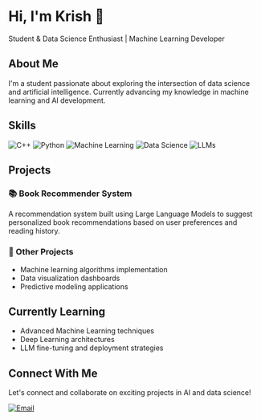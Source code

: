 # Hi, I'm Krish 👋

Student & Data Science Enthusiast | Machine Learning Developer

## About Me

I'm a student passionate about exploring the intersection of data science and artificial intelligence. Currently advancing my knowledge in machine learning and AI development.

## Skills

![C++](https://img.shields.io/badge/C++-00599C?style=flat-square&logo=c%2B%2B&logoColor=white)
![Python](https://img.shields.io/badge/Python-3776AB?style=flat-square&logo=python&logoColor=white)
![Machine Learning](https://img.shields.io/badge/Machine_Learning-FF6F00?style=flat-square&logo=tensorflow&logoColor=white)
![Data Science](https://img.shields.io/badge/Data_Science-232F3E?style=flat-square&logo=pandas&logoColor=white)
![LLMs](https://img.shields.io/badge/LLMs-412991?style=flat-square&logo=openai&logoColor=white)

## Projects

### 📚 Book Recommender System
A recommendation system built using Large Language Models to suggest personalized book recommendations based on user preferences and reading history.

### 🤖 Other Projects
- Machine learning algorithms implementation
- Data visualization dashboards
- Predictive modeling applications

## Currently Learning

- Advanced Machine Learning techniques
- Deep Learning architectures
- LLM fine-tuning and deployment strategies

## Connect With Me

Let's connect and collaborate on exciting projects in AI and data science!


[![Email](https://img.shields.io/badge/Email-D14836?style=flat-square&logo=gmail&logoColor=white)](mailto:krishjaiswal523@gmail.com)
